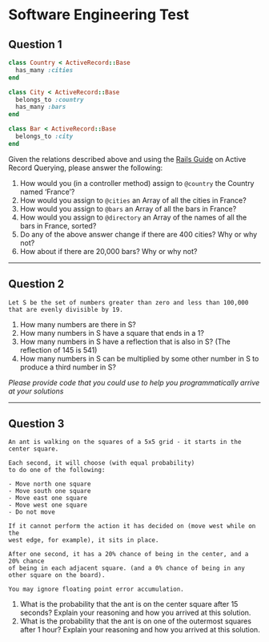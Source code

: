 # Software Engineering Test

## Question 1

```ruby
class Country < ActiveRecord::Base
  has_many :cities
end

class City < ActiveRecord::Base
  belongs_to :country
  has_many :bars
end

class Bar < ActiveRecord::Base
  belongs_to :city
end
```

Given the relations described above and using the 
[Rails Guide](http://guides.rubyonrails.org/active_record_querying.html) on Active 
Record Querying, please answer the following:

1. How would you (in a controller method) assign to `@country` the Country named ‘France’?
2. How would you assign to `@cities` an Array of all the cities in France?
3. How would you assign to `@bars` an Array of all the bars in France?
4. How would you assign to `@directory` an Array of the names of all the bars in France, sorted?
5. Do any of the above answer change if there are 400 cities? Why or why not?
6. How about if there are 20,000 bars? Why or why not?

------

## Question 2

```
Let S be the set of numbers greater than zero and less than 100,000
that are evenly divisible by 19.
```

1. How many numbers are there in S?
2. How many numbers in S have a square that ends in a 1?
3. How many numbers in S have a reflection that is also in S? (The reflection of 145 is 541)
4. How many numbers in S can be multiplied by some other number in S to produce a third number in S?

_*Please provide code that you could use to help you programmatically arrive at your solutions*_

------

## Question 3

```
An ant is walking on the squares of a 5x5 grid - it starts in the center square.

Each second, it will choose (with equal probability)
to do one of the following:

- Move north one square
- Move south one square
- Move east one square
- Move west one square
- Do not move

If it cannot perform the action it has decided on (move west while on the 
west edge, for example), it sits in place.

After one second, it has a 20% chance of being in the center, and a 20% chance
of being in each adjacent square. (and a 0% chance of being in any
other square on the board).

You may ignore floating point error accumulation.
```

1. What is the probability that the ant is on the center square after 15 seconds? Explain your reasoning and how you arrived at this solution.
2. What is the probability that the ant is on one of the outermost squares after 1 hour? Explain your reasoning and how you arrived at this solution.
